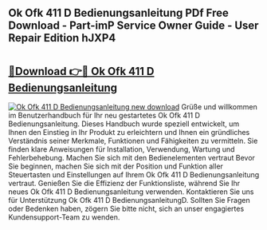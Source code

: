 ## Ok Ofk 411 D Bedienungsanleitung PDf Free Download - Part-imP Service Owner Guide - User Repair Edition hJXP4

# <h2><a href="http://df47c0.blite.top/?on=Ok+Ofk+411+D+Bedienungsanleitung">🔗Download 👉🔴 Ok Ofk 411 D Bedienungsanleitung</a></h2>

[![Ok Ofk 411 D Bedienungsanleitung new download](https://i.imgur.com/lujVjoI.png)](http://df47c0.blite.top/?on=Ok+Ofk+411+D+Bedienungsanleitung)
Grüße und willkommen im Benutzerhandbuch für Ihr neu gestartetes Ok Ofk 411 D Bedienungsanleitung. Dieses Handbuch wurde speziell entwickelt, um Ihnen den Einstieg in Ihr Produkt zu erleichtern und Ihnen ein gründliches Verständnis seiner Merkmale, Funktionen und Fähigkeiten zu vermitteln. Sie finden klare Anweisungen für Installation, Verwendung, Wartung und Fehlerbehebung. Machen Sie sich mit den Bedienelementen vertraut Bevor Sie beginnen, machen Sie sich mit der Position und Funktion aller Steuertasten und Einstellungen auf Ihrem Ok Ofk 411 D Bedienungsanleitung vertraut. Genießen Sie die Effizienz der Funktionsliste, während Sie Ihr neues Ok Ofk 411 D Bedienungsanleitung verwenden. Kontaktieren Sie uns für Unterstützung Ok Ofk 411 D BedienungsanleitungD. Sollten Sie Fragen oder Bedenken haben, zögern Sie bitte nicht, sich an unser engagiertes Kundensupport-Team zu wenden.
